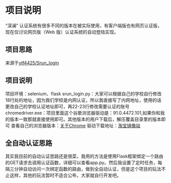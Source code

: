 # 项目说明
“深澜” 认证系统有很多不同的版本在被实际使用，有客户端版也有网页认证版，现在仅讨论网页版（Web 版）认证系统的自动登陆实现。

## 项目思路
来源于[ytf4425/Srun_login](https://github.com/ytf4425/Srun_login/)

## 项目说明
项目环境：selenium、flask
srun_login.py：大家可以根据自己的学校自行修改18行处的地址，因为我们学校是内网认证，所以我直接写了内网地址，使用的话更改自己的学校认证地址即可，再22-23行修改需要认证的账号
chromedriver.exe：项目里面这个谷歌浏览器驱动是：91.0.4472.101,如果你和我的版本一致那就直接使用即可。其他版本的用户下载后，解压覆盖目录里的版本即可
查看自己的浏览器版本：[关于Chrome](https://jingyan.baidu.com/article/f0e83a25e1e06962e59101f3.html)
驱动下载地址：[淘宝镜像站](http://npm.taobao.org/mirrors/chromedriver/)

## 全自动认证思路
其实我目前的自动认证思路还是很菜，我用的方法是使用Flask框架绑定一个路由的GET请求去调用认证函数，详细可以查看app.py。然后我设置了定时任务，每隔三分钟自动访问一次绑定函数的路由，做到全自动认证，但是这个项目的玩法不止这样，其他的玩法暂时不适合公布，大家就自行开发吧。